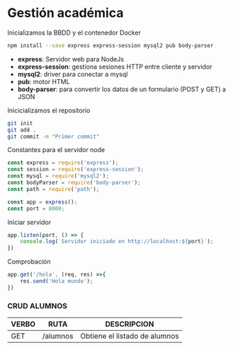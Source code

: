 # Gestión académica

Inicializamos la BBDD y el contenedor Docker

```bash
npm install --save express express-session mysql2 pub body-parser
```

* **express**: Servidor web para NodeJs
* **express-session**: gestiona sesiones HTTP entre cliente y servidor
* **mysql2**: driver para conectar a mysql
* **pub**: motor HTML
* **body-parser**: para convertir los datos de un formulario (POST y GET) a JSON
  
Inicicializamos el repositorio

```bash
git init
git add .
git commit -m "Primer commit"
```

Constantes para el servidor node

```JavaScript
const express = require('express');
const session = require('express-session');
const mysql = require('mysql2');
const bodyParser = require('body-parser');
const path = require('path');

const app = express();
const port = 8000;
```

Iniciar servidor

```JavaScript
app.listen(port, () => {
    console.log(`Servidor iniciado en http://localhost:${port}`);
})
```

Comprobación

```JavaScript
app.get('/hola', (req, res) =>{
    res.send('Hola mundo');
})
```

### CRUD ALUMNOS
VERBO | RUTA | DESCRIPCION
------|------|------------
GET | /alumnos | Obtiene el listado de alumnos